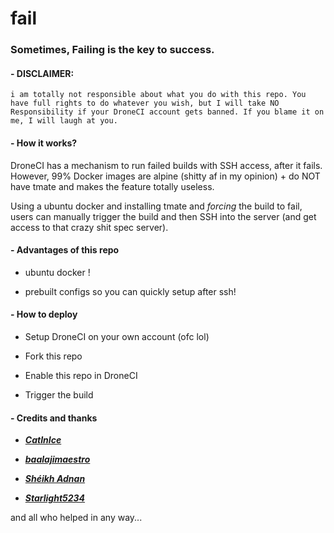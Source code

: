 # fail
### Sometimes, Failing is the key to success. ###


#### - DISCLAIMER: ####
```
i am totally not responsible about what you do with this repo. You have full rights to do whatever you wish, but I will take NO Responsibility if your DroneCI account gets banned. If you blame it on me, I will laugh at you.
```

#### - How it works? ####

DroneCI has a mechanism to run failed builds with SSH access, after it fails. However, 99% Docker images are alpine (shitty af in my opinion) + do NOT have tmate and makes the feature totally useless.

Using a ubuntu docker and installing tmate and *forcing* the build to fail, users can manually trigger the build and then SSH into the server (and get access to that crazy shit spec server).


#### - Advantages of this repo ####

- ubuntu docker !

- prebuilt configs so you can quickly setup after ssh!

#### - How to deploy ####

- Setup DroneCI on your own account (ofc lol)

- Fork this repo

- Enable this repo in DroneCI

- Trigger the build 

#### - Credits and thanks ####

- [***CatInIce***](https://github.com/catinice)

- [***baalajimaestro***](https://github.com/baalajimaestro)

- [***Shéikh Adnan***](https://github.com/ElytrA8)

- [***Starlight5234***](https://github.com/starlight5234)

and all who helped in any way...


